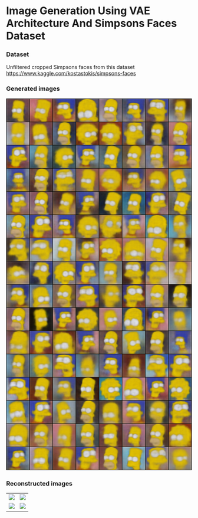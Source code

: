 # Image Generation Using VAE Architecture And Simpsons Faces Dataset

### Dataset

Unfiltered cropped Simpsons faces from this dataset
https://www.kaggle.com/kostastokis/simpsons-faces

### Generated images
<img src="https://raw.githubusercontent.com/dredwardhyde/vae-image-generation-example/main/results.png" width="1042"/>  

### Reconstructed images
<table>
  <tr>
    <td>
      <img src="https://raw.githubusercontent.com/dredwardhyde/vae-image-generation-example/main/reconstruction_1.png" width="500"/>
    </td>
    <td>
      <img src="https://raw.githubusercontent.com/dredwardhyde/vae-image-generation-example/main/reconstruction_2.png" width="500"/>
    </td>
  </tr>
  <tr>
    <td>
      <img src="https://raw.githubusercontent.com/dredwardhyde/vae-image-generation-example/main/reconstruction_3.png" width="500"/>
    </td>
    <td>
      <img src="https://raw.githubusercontent.com/dredwardhyde/vae-image-generation-example/main/reconstruction_4.png" width="500"/>
    </td>
  </tr>
</table>
